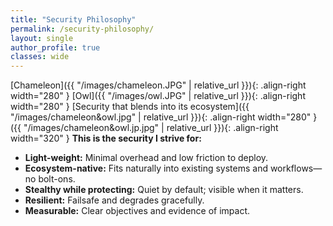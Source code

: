 ```yaml
---
title: "Security Philosophy"
permalink: /security-philosophy/
layout: single
author_profile: true
classes: wide
---
```

[Chameleon]({{ "/images/chameleon.JPG" | relative_url }}){: .align-right width="280" }
[Owl]({{ "/images/owl.JPG" | relative_url }}){: .align-right width="280" }
[Security that blends into its ecosystem]({{ "/images/chameleon&owl.jpg" | relative_url }}){: .align-right width="280" }
({{ "/images/chameleon&owl.jp.jpg" | relative_url }}){: .align-right width="320" }
**This is the security I strive for:**
- **Light-weight:** Minimal overhead and low friction to deploy.
- **Ecosystem-native:** Fits naturally into existing systems and workflows—no bolt-ons.
- **Stealthy while protecting:** Quiet by default; visible when it matters.
- **Resilient:** Failsafe and degrades gracefully.
- **Measurable:** Clear objectives and evidence of impact.

<br clear="all"/>
